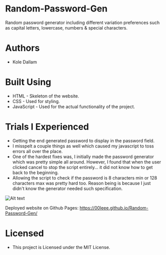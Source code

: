 # Random-Password-Gen 
Random password generator including different variation preferences such as capital letters, lowercase, numbers &amp; special characters. 

# Authors 
- Kole Dallam

# Built Using
- HTML - Skeleton of the website.
- CSS - Used for styling.
- JavaScript - Used for the actual functionality of the project.

#   Trials I Experienced
- Getting the end generated password to display in the password field.
- I misspelt a couple things as well which caused my javascript to toss errors all over the place.
- One of the hardest fixes was, I initially made the password generator which was pretty simple all around. However, I found that when the user clicked cancel to stop the script entirely... it did not know how to get back to the beginning. 
- Allowing the script to check if the password is 8 characters min or 128 characters max was pretty hard too. Reason being is because I just didn't know the generator needed such specification.

![Alt text](https://i.imgur.com/Tlwed7i.png)

Deployed website on Github Pages: https://00leee.github.io/Random-Password-Gen/

# Licensed
- This project is Licensed under the MIT License.


